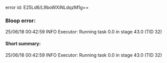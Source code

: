 error id: E25Ld6/L9boWXiNLdqzM1g==
### Bloop error:

25/06/18 00:42:59 INFO Executor: Running task 0.0 in stage 43.0 (TID 32)
#### Short summary: 

25/06/18 00:42:59 INFO Executor: Running task 0.0 in stage 43.0 (TID 32)